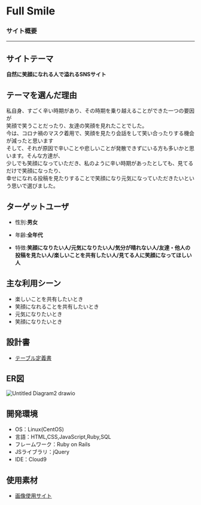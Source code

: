 # Full Smile

### サイト概要
***

## サイトテーマ

**自然に笑顔になれる人で溢れるSNSサイト**

## テーマを選んだ理由

私自身、すごく辛い時期があり、その時期を乗り越えることができた一つの要因が  
笑顔で笑うことだったり、友達の笑顔を見れたことでした。  
今は、コロナ禍のマスク着用で、笑顔を見たり会話をして笑い合ったりする機会が減ったと思います   
そして、それが原因で辛いことや悲しいことが発散できずにいる方も多いかと思います。そんな方達が、  
少しでも笑顔になっていただき、私のように辛い時期があったとしても、見てるだけで笑顔になったり、  
幸せになれる投稿を見たりすることで笑顔になり元気になっていただきたいという思いで選びました。


## ターゲットユーザ


- 性別:**男女**

- 年齢:**全年代**

- 特徴:**笑顔になりたい人/元気になりたい人/気分が晴れない人/友達・他人の投稿を見たい人/楽しいことを共有したい人/見てる人に笑顔になってほしい人**


## 主な利用シーン
- 楽しいことを共有したいとき  
- 笑顔になれることを共有したいとき  
- 元気になりたいとき  
- 笑顔になりたいとき  


## 設計書
- [テーブル定義書](https://docs.google.com/spreadsheets/d/1guF3_NCZHH77Rb1wBAu6haxMGhAtQRumIK5xTY9kwtY/edit?usp=sharing)

## ER図
![Untitled Diagram2 drawio](https://user-images.githubusercontent.com/106651958/185820187-ff160d48-979c-4909-9b93-715e2bedad3c.png)


## 開発環境
- OS：Linux(CentOS)
- 言語：HTML,CSS,JavaScript,Ruby,SQL
- フレームワーク：Ruby on Rails
- JSライブラリ：jQuery
- IDE：Cloud9

## 使用素材
- [画像使用サイト](https://pixabay.com/ja/)
